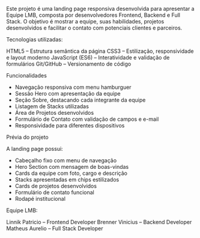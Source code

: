Este projeto é uma landing page responsiva desenvolvida para apresentar a Equipe LMB, composta por desenvolvedores Frontend, Backend e Full Stack. 
O objetivo é mostrar a equipe, suas habilidades, projetos desenvolvidos e facilitar o contato com potenciais clientes e parceiros.

Tecnologias utilizadas:

HTML5 – Estrutura semântica da página
CSS3 – Estilização, responsividade e layout moderno
JavaScript (ES6) – Interatividade e validação de formulários
Git/GitHub – Versionamento de código

Funcionalidades

- Navegação responsiva com menu hamburguer
- Sessão Hero com apresentação da equipe
- Seção Sobre, destacando cada integrante da equipe
- Listagem de Stacks utilizadas
- Área de Projetos desenvolvidos
- Formulário de Contato com validação de campos e e-mail
- Responsividade para diferentes dispositivos

Prévia do projeto

A landing page possui:

- Cabeçalho fixo com menu de navegação
- Hero Section com mensagem de boas-vindas
- Cards da equipe com foto, cargo e descrição
- Stacks apresentadas em chips estilizados
- Cards de projetos desenvolvidos
- Formulário de contato funcional
- Rodapé institucional

Equipe LMB:

Linnik Patricio – Frontend Developer
Brenner Vinicius – Backend Developer
Matheus Aurelio – Full Stack Developer
